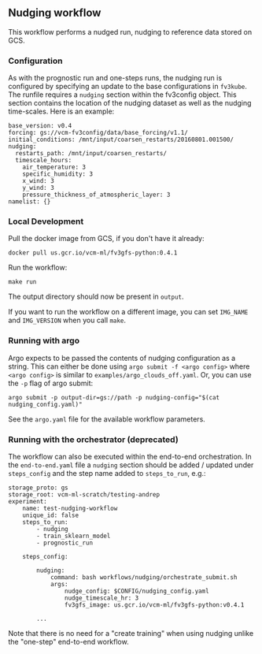 ## Nudging workflow

This workflow performs a nudged run, nudging to reference data stored on GCS.


### Configuration

As with the prognostic run and one-steps runs, the nudging run is configured
by specifying an update to the base configurations in `fv3kube`. The runfile
requires a `nudging` section within the fv3config object. This section
contains the location of the nudging dataset as well as the nudging
time-scales. Here is an example:
```
base_version: v0.4
forcing: gs://vcm-fv3config/data/base_forcing/v1.1/
initial_conditions: /mnt/input/coarsen_restarts/20160801.001500/
nudging:
  restarts_path: /mnt/input/coarsen_restarts/
  timescale_hours:
    air_temperature: 3
    specific_humidity: 3
    x_wind: 3
    y_wind: 3
    pressure_thickness_of_atmospheric_layer: 3
namelist: {}
```


### Local Development

Pull the docker image from GCS, if you don't have it already:

    docker pull us.gcr.io/vcm-ml/fv3gfs-python:0.4.1

Run the workflow:

    make run

The output directory should now be present in `output`.

If you want to run the workflow on a different image, you can set `IMG_NAME`
and `IMG_VERSION` when you call `make`.

### Running with argo


Argo expects to be passed the contents of nudging configuration as a string.
This can either be done using `argo submit -f <argo config>` where `<argo
config>` is similar to `examples/argo_clouds_off.yaml`. Or, you can use the
`-p` flag of argo submit:

    argo submit -p output-dir=gs://path -p nudging-config="$(cat nudging_config.yaml)"

See the `argo.yaml` file for the available workflow parameters.

### Running with the orchestrator (deprecated)

The workflow can also be executed within the end-to-end orchestration.  In
the `end-to-end.yaml` file a `nudging` section should be added / updated 
under `steps_config` and the step name added to `steps_to_run`, e.g.: 

    storage_proto: gs
    storage_root: vcm-ml-scratch/testing-andrep
    experiment:
        name: test-nudging-workflow
        unique_id: false
        steps_to_run:
            - nudging
            - train_sklearn_model
            - prognostic_run
    
        steps_config:

            nudging:
                command: bash workflows/nudging/orchestrate_submit.sh
                args:
                    nudge_config: $CONFIG/nudging_config.yaml
                    nudge_timescale_hr: 3
                    fv3gfs_image: us.gcr.io/vcm-ml/fv3gfs-python:v0.4.1

            ...

Note that there is no need for a "create training" when using nudging 
unlike the "one-step" end-to-end workflow.

